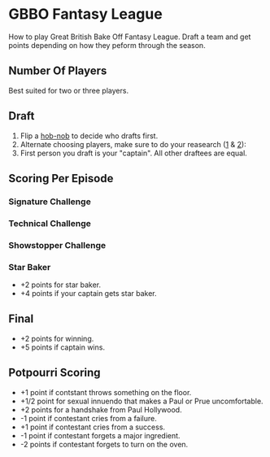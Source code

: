 # GBBO Fantasy League
How to play Great British Bake Off Fantasy League. Draft a team and get points depending on how they peform through the season.

## Number Of Players
Best suited for two or three players.

## Draft
1. Flip a [hob-nob](https://en.wikipedia.org/wiki/Hobnob_biscuit) to decide who drafts first.
2. Alternate choosing players, make sure to do your reasearch ([1](https://thegreatbritishbakeoff.co.uk/meet-class-2018/) & [2](https://en.wikipedia.org/wiki/The_Great_British_Bake_Off_(series_9))):
3. First person you draft is your "captain". All other draftees are equal.

## Scoring Per Episode

### Signature Challenge

### Technical Challenge

### Showstopper Challenge

### Star Baker
* +2 points for star baker.
* +4 points if your captain gets star baker.


## Final
* +2 points for winning.
* +5 points if captain wins.

## Potpourri Scoring

* +1 point if contstant throws something on the floor.
* +1/2 point for sexual innuendo that makes a Paul or Prue uncomfortable.
* +2 points for a handshake from Paul Hollywood.
* -1 point if contestant cries from a failure.
* +1 point if contestant cries from a success.
* -1 point if contestant forgets a major ingredient.
* -2 points if contestant forgets to turn on the oven.
